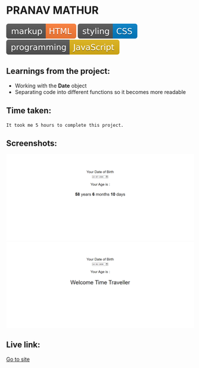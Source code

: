 # PRANAV MATHUR

![markup language](./Image/markup-HTML-orange.svg)
![style sheet language](./Image/styling-CSS-blue.svg)
![programming language](./Image/programming-JavaScript-yellow.svg)

## Learnings from the project:

- Working with the **Date** object
- Separating code into different functions so it becomes more readable

## Time taken:

    It took me 5 hours to complete this project.

## Screenshots:

![screencapture](./Image/ss1.png)
![screencapture](./Image/ss2.png)

## Live link:

[Go to site](https://13-age-calculator.netlify.app/)
